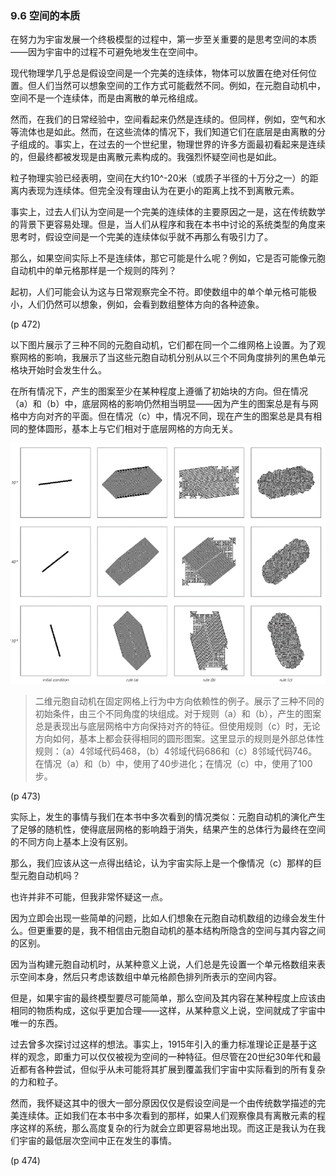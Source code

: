 ### 9.6  空间的本质

在努力为宇宙发展一个终极模型的过程中，第一步至关重要的是思考空间的本质——因为宇宙中的过程不可避免地发生在空间中。

现代物理学几乎总是假设空间是一个完美的连续体，物体可以放置在绝对任何位置。但人们当然可以想象空间的工作方式可能截然不同。例如，在元胞自动机中，空间不是一个连续体，而是由离散的单元格组成。

然而，在我们的日常经验中，空间看起来仍然是连续的。但同样，例如，空气和水等流体也是如此。然而，在这些流体的情况下，我们知道它们在底层是由离散的分子组成的。事实上，在过去的一个世纪里，物理世界的许多方面最初看起来是连续的，但最终都被发现是由离散元素构成的。我强烈怀疑空间也是如此。

粒子物理实验已经表明，空间在大约10^-20米（或质子半径的十万分之一）的距离内表现为连续体。但完全没有理由认为在更小的距离上找不到离散元素。

事实上，过去人们认为空间是一个完美的连续体的主要原因之一是，这在传统数学的背景下更容易处理。但是，当人们从程序和我在本书中讨论的系统类型的角度来思考时，假设空间是一个完美的连续体似乎就不再那么有吸引力了。

那么，如果空间实际上不是连续体，那它可能是什么呢？例如，它是否可能像元胞自动机中的单元格那样是一个规则的阵列？

起初，人们可能会认为这与日常观察完全不符。即使数组中的单个单元格可能极小，人们仍然可以想象，例如，会看到数组整体方向的各种迹象。

(p 472)

以下图片展示了三种不同的元胞自动机，它们都在同一个二维网格上设置。为了观察网格的影响，我展示了当这些元胞自动机分别从以三个不同角度排列的黑色单元格块开始时会发生什么。

在所有情况下，产生的图案至少在某种程度上遵循了初始块的方向。但在情况（a）和（b）中，底层网格的影响仍然相当明显——因为产生的图案总是有与网格中方向对齐的平面。但在情况（c）中，情况不同，现在产生的图案总是具有相同的整体圆形，基本上与它们相对于底层网格的方向无关。

![](assets/p473.png)

>二维元胞自动机在固定网格上行为中方向依赖性的例子。展示了三种不同的初始条件，由三个不同角度的块组成。对于规则（a）和（b），产生的图案总是表现出与底层网格中方向保持对齐的特征。但使用规则（c）时，无论方向如何，基本上都会获得相同的圆形图案。这里显示的规则是外部总体性规则：（a）4邻域代码468，（b）4邻域代码686和（c）8邻域代码746。在情况（a）和（b）中，使用了40步进化；在情况（c）中，使用了100步。

(p 473)

实际上，发生的事情与我们在本书中多次看到的情况类似：元胞自动机的演化产生了足够的随机性，使得底层网格的影响趋于消失，结果产生的总体行为最终在空间的不同方向上基本上没有区别。

那么，我们应该从这一点得出结论，认为宇宙实际上是一个像情况（c）那样的巨型元胞自动机吗？

也许并非不可能，但我非常怀疑这一点。

因为立即会出现一些简单的问题，比如人们想象在元胞自动机数组的边缘会发生什么。但更重要的是，我不相信由元胞自动机的基本结构所隐含的空间与其内容之间的区别。

因为当构建元胞自动机时，从某种意义上说，人们总是先设置一个单元格数组来表示空间本身，然后只考虑该数组中单元格颜色排列所表示的空间内容。

但是，如果宇宙的最终模型要尽可能简单，那么空间及其内容在某种程度上应该由相同的物质构成，这似乎更加合理——这样，从某种意义上说，空间就成了宇宙中唯一的东西。

过去曾多次探讨过这样的想法。事实上，1915年引入的重力标准理论正是基于这样的观念，即重力可以仅仅被视为空间的一种特征。但尽管在20世纪30年代和最近都有各种尝试，但似乎从未可能将其扩展到覆盖我们宇宙中实际看到的所有复杂的力和粒子。

然而，我怀疑这其中的很大一部分原因仅仅是假设空间是一个由传统数学描述的完美连续体。正如我们在本书中多次看到的那样，如果人们观察像具有离散元素的程序这样的系统，那么高度复杂的行为就会立即更容易地出现。而这正是我认为在我们宇宙的最低层次空间中正在发生的事情。

(p 474)



